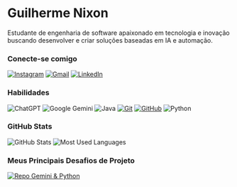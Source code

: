 # Guilherme Nixon

Estudante de engenharia de software apaixonado em tecnologia e inovação buscando desenvolver e criar soluções baseadas em IA e automação.

### Conecte-se comigo

[![Instagram](https://img.shields.io/badge/-Instagram-%23E4405F?style=for-the-badge&logo=instagram&logoColor=white)](https://www.instagram.com/guinixon_/)
[![Gmail](https://img.shields.io/badge/Gmail-333333?style=for-the-badge&logo=gmail&logoColor=red)](mailto:ggomesns@gmail.com)
[![LinkedIn](https://img.shields.io/badge/LinkedIn-0077B5?style=for-the-badge&logo=linkedin&logoColor=white)](https://www.linkedin.com/in/guilherme-nixon/)

### Habilidades

![ChatGPT](https://img.shields.io/badge/chatGPT-000?style=for-the-badge&logo=openai&logoColor=30A3DC)
![Google Gemini](https://img.shields.io/badge/google%20gemini-000?style=for-the-badge&logo=google%20gemini&logoColor=30A3DC)
![Java](https://img.shields.io/badge/java-000?style=for-the-badge&logo=openjdk&logoColor=30A3DC)
[![Git](https://img.shields.io/badge/Git-000?style=for-the-badge&logo=git&logoColor=30A3DC)](https://git-scm.com/doc)
[![GitHub](https://img.shields.io/badge/GitHub-000?style=for-the-badge&logo=github&logoColor=30A3DC)](https://docs.github.com/)
![Python](https://img.shields.io/badge/python-000?style=for-the-badge&logo=python&logoColor=30A3DC)

### GitHub Stats

![GitHub Stats](https://github-readme-stats.vercel.app/api?username=guinixon&theme=transparent&bg_color=000&border_color=30A3DC&show_icons=true&icon_color=30A3DC&title_color=E94D5F&text_color=FFF)
![Most Used Languages](https://github-readme-stats.vercel.app/api/top-langs/?username=guinixon&=transparent&bg_color=000&border_color=30A3DC&show_icons=true&icon_color=30A3DC&title_color=E94D5F&text_color=FFF)

### Meus Principais Desafios de Projeto

[![Repo Gemini & Python](https://github-readme-stats.vercel.app/api/pin/?username=guinixon&repo=gemini-e-python-ferramenta-api&bg_color=000&border_color=30A3DC&show_icons=true&icon_color=30A3DC&title_color=E94D5F&text_color=FFF)](https://github.com/guinixon/gemini-e-python-ferramenta-api.git)
